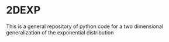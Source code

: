 # 2DEXP
This is a general repository of python code for a two dimensional generalization of the exponential distribution
